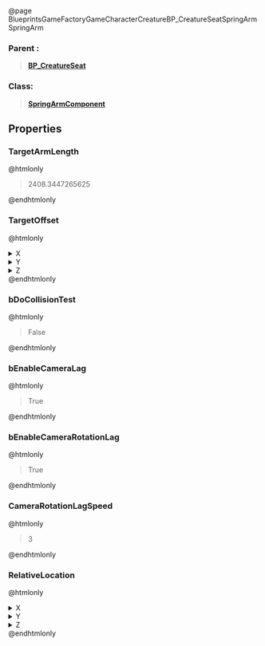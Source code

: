 @page BlueprintsGameFactoryGameCharacterCreatureBP_CreatureSeatSpringArm SpringArm
### Parent :
<b><a href="_blueprints_game_factory_game_character_creature_b_p__creature_seat.html"><blockquote>BP_CreatureSeat</blockquote></a></b>
### Class:
<b><a href="_class_script_spring_arm_component.html"><blockquote>SpringArmComponent</blockquote></a></b>
## Properties
### TargetArmLength
@htmlonly
<blockquote>2408.3447265625</blockquote>
@endhtmlonly

### TargetOffset
@htmlonly
<details>
 <summary>X</summary>
<blockquote>0</blockquote>
</details>
<details>
 <summary>Y</summary>
<blockquote>0</blockquote>
</details>
<details>
 <summary>Z</summary>
<blockquote>1467.270751953125</blockquote>
</details>
@endhtmlonly

### bDoCollisionTest
@htmlonly
<blockquote>False</blockquote>
@endhtmlonly

### bEnableCameraLag
@htmlonly
<blockquote>True</blockquote>
@endhtmlonly

### bEnableCameraRotationLag
@htmlonly
<blockquote>True</blockquote>
@endhtmlonly

### CameraRotationLagSpeed
@htmlonly
<blockquote>3</blockquote>
@endhtmlonly

### RelativeLocation
@htmlonly
<details>
 <summary>X</summary>
<blockquote>37.58769226074219</blockquote>
</details>
<details>
 <summary>Y</summary>
<blockquote>0</blockquote>
</details>
<details>
 <summary>Z</summary>
<blockquote>-13.68081283569336</blockquote>
</details>
@endhtmlonly


